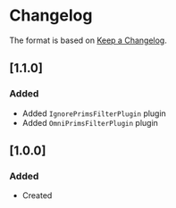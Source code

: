 # Changelog
The format is based on [Keep a Changelog](https://keepachangelog.com/en/1.0.0/).

## [1.1.0]
### Added
- Added `IgnorePrimsFilterPlugin` plugin
- Added `OmniPrimsFilterPlugin` plugin

## [1.0.0]
### Added
- Created
